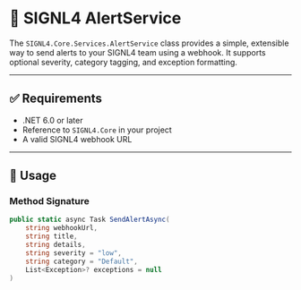 # 📢 SIGNL4 AlertService

The `SIGNL4.Core.Services.AlertService` class provides a simple, extensible way to send alerts to your SIGNL4 team using a webhook. It supports optional severity, category tagging, and exception formatting.

---

## ✅ Requirements

- .NET 6.0 or later
- Reference to `SIGNL4.Core` in your project
- A valid SIGNL4 webhook URL

---

## 🚀 Usage

### Method Signature

```csharp
public static async Task SendAlertAsync(
    string webhookUrl,
    string title,
    string details,
    string severity = "low",
    string category = "Default",
    List<Exception>? exceptions = null
)
